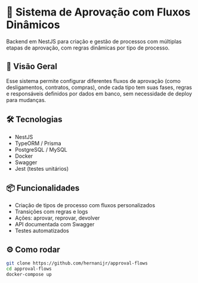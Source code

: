 # 🔁 Sistema de Aprovação com Fluxos Dinâmicos

Backend em NestJS para criação e gestão de processos com múltiplas etapas de aprovação, com regras dinâmicas por tipo de processo.

## 🧠 Visão Geral

Esse sistema permite configurar diferentes fluxos de aprovação (como desligamentos, contratos, compras), onde cada tipo tem suas fases, regras e responsáveis definidos por dados em banco, sem necessidade de deploy para mudanças.

## 🛠️ Tecnologias

- NestJS
- TypeORM / Prisma
- PostgreSQL / MySQL
- Docker
- Swagger
- Jest (testes unitários)

## 📦 Funcionalidades

- Criação de tipos de processo com fluxos personalizados
- Transições com regras e logs
- Ações: aprovar, reprovar, devolver
- API documentada com Swagger
- Testes automatizados

## ⚙️ Como rodar

````bash
git clone https://github.com/hernanijr/approval-flows
cd approval-flows
docker-compose up
````
